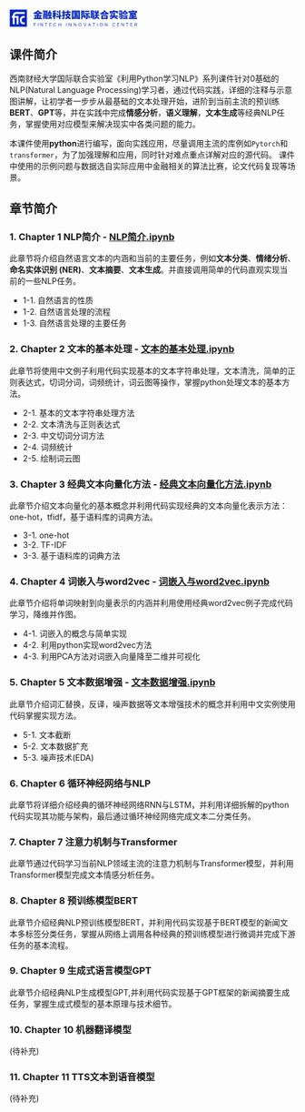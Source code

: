 
<img src="logo.png" width=45%>

## 课件简介
西南财经大学国际联合实验室《利用Python学习NLP》系列课件针对0基础的NLP(Natural Language Processing)学习者，通过代码实践，详细的注释与示意图讲解，让初学者一步步从最基础的文本处理开始，进阶到当前主流的预训练**BERT**、**GPT**等，并在实践中完成**情感分析**，**语义理解**，**文本生成**等经典NLP任务，掌握使用对应模型来解决现实中各类问题的能力。

本课件使用**python**进行编写，面向实践应用，尽量调用主流的库例如`Pytorch`和`transformer`，为了加强理解和应用，同时针对难点重点详解对应的源代码。
课件中使用的示例问题与数据选自实际应用中金融相关的算法比赛，论文代码复现等场景。

## 章节简介

### 1. Chapter 1 NLP简介 - [NLP简介.ipynb](https://github.com/superlin30/NLP-with-Python/blob/main/Chapter%201%20NLP%E7%AE%80%E4%BB%8B/Chapter%201%20NLP%E7%AE%80%E4%BB%8B.ipynb)
此章节将介绍自然语言文本的内涵和当前的主要任务，例如**文本分类**、**情绪分析**、**命名实体识别 (NER)**、**文本摘要**、**文本生成**。并直接调用简单的代码直观实现当前的一些NLP任务。

- 1-1. 自然语言的性质  
- 1-2. 自然语言处理的流程
- 1-3. 自然语言处理的主要任务
 
### 2. Chapter 2 文本的基本处理 - [文本的基本处理.ipynb](https://github.com/superlin30/NLP-with-Python/blob/main/Chapter%201%20NLP%E7%AE%80%E4%BB%8B/Chapter%201%20NLP%E7%AE%80%E4%BB%8B.ipynb)
此章节将使用中文例子利用代码实现基本的文本字符串处理，文本清洗，简单的正则表达式，切词分词，词频统计，词云图等操作，掌握python处理文本的基本方法。

- 2-1. 基本的文本字符串处理方法  
- 2-2. 文本清洗与正则表达式
- 2-3. 中文切词分词方法
- 2-4. 词频统计
- 2-5. 绘制词云图

### 3. Chapter 3 经典文本向量化方法 - [经典文本向量化方法.ipynb](https://github.com/superlin30/NLP-with-Python/blob/main/Chapter%201%20NLP%E7%AE%80%E4%BB%8B/Chapter%201%20NLP%E7%AE%80%E4%BB%8B.ipynb)
此章节介绍文本向量化的基本概念并利用代码实现经典的文本向量化表示方法：one-hot，tfidf，基于语料库的词典方法。

- 3-1. one-hot
- 3-2. TF-IDF
- 3-3. 基于语料库的词典方法

### 4. Chapter 4 词嵌入与word2vec - [词嵌入与word2vec.ipynb](https://github.com/superlin30/NLP-with-Python/blob/main/Chapter%201%20NLP%E7%AE%80%E4%BB%8B/Chapter%201%20NLP%E7%AE%80%E4%BB%8B.ipynb)
此章节介绍将单词映射到向量表示的内涵并利用使用经典word2vec例子完成代码学习，降维并作图。

- 4-1. 词嵌入的概念与简单实现
- 4-2. 利用python实现word2vec方法
- 4-3. 利用PCA方法对词嵌入向量降至二维并可视化

### 5. Chapter 5 文本数据增强 - [文本数据增强.ipynb](https://github.com/superlin30/NLP-with-Python/blob/main/Chapter%201%20NLP%E7%AE%80%E4%BB%8B/Chapter%201%20NLP%E7%AE%80%E4%BB%8B.ipynb)
此章节介绍词汇替换，反译，噪声数据等文本增强技术的概念并利用中文实例使用代码掌握实现方法。

- 5-1. 文本截断
- 5-2. 文本数据扩充
- 5-3. 噪声技术(EDA)

### 6. Chapter 6 循环神经网络与NLP 
此章节将详细介绍经典的循环神经网络RNN与LSTM，并利用详细拆解的python代码实现其功能与架构，最后通过循环神经网络完成文本二分类任务。

### 7. Chapter 7 注意力机制与Transformer
此章节通过代码学习当前NLP领域主流的注意力机制与Transformer模型，并利用Transformer模型完成文本情感分析任务。

### 8. Chapter 8 预训练模型BERT
此章节介绍经典NLP预训练模型BERT，并利用代码实现基于BERT模型的新闻文本多标签分类任务，掌握从网络上调用各种经典的预训练模型进行微调并完成下游任务的基本流程。

### 9. Chapter 9 生成式语言模型GPT
此章节介绍经典NLP生成模型GPT,并利用代码实现基于GPT框架的新闻摘要生成任务，掌握生成式模型的基本原理与技术细节。

### 10. Chapter 10 机器翻译模型
(待补充)

### 11. Chapter 11 TTS文本到语音模型
(待补充)

